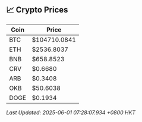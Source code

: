 ## 📈 Crypto Prices

| Coin | Price |
| ---- | ----- |
| BTC | $104710.0841 |
| ETH | $2536.8037 |
| BNB | $658.8523 |
| CRV | $0.6680 |
| ARB | $0.3408 |
| OKB | $50.6038 |
| DOGE | $0.1934 |

_Last Updated: 2025-06-01 07:28:07.934 +0800 HKT_